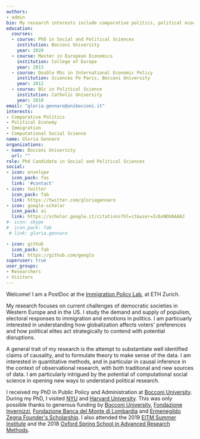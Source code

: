 ```yaml
---
authors:
- admin 
bio: My research interests include comparative politics, political economy and text as data.
education:
  courses:
  - course: PhD in Social and Political Sciences
    institution: Bocconi University
    year: 2020
  - course: Master in European Economics
    institution: College of Europe
    year: 2013
  - course: Double MSc in International Economic Policy
    institution: Sciences Po Paris, Bocconi University
    year: 2012
  - course: BSc in Political Science
    institution: Catholic University
    year: 2010
email: "gloria.gennaro@unibocconi.it"
interests:
- Comparative Politics
- Political Economy
- Immigration
- Computational Social Science
name: Gloria Gennaro
organizations:
- name: Bocconi University
  url: ""
role: Phd Candidate in Social and Political Sciences
social:
- icon: envelope
  icon_pack: fas
  link: '#contact'
- icon: twitter
  icon_pack: fab
  link: https://twitter.com/gloriagennaro
- icon: google-scholar
  icon_pack: ai
  link: https://scholar.google.it/citations?hl=it&user=Ic6xNOUAAAAJ
#- icon: skype
#  icon_pack: fab
 # link: gloria.gennaro

- icon: github
  icon_pack: fab
  link: https://github.com/genglo
superuser: true
user_groups:
- Researchers
- Visitors
---
```

Welcome! I am a PostDoc at the [Immigration Policy Lab](https://immigrationlab.org), at ETH Zurich.

My research focuses on current challenges of democratic societies in Western Europe and in the US. I study the demand and supply of populism, electoral responses to immigration and emotions in politics. I am particuarly interested in understanding how globalization affects voters' preferences and how political elites act strategically to contend with potential disruptions. 

A general trait of my research is the attempt to substantiate well identified claims of causality, and to formulate theory to make sense of the data. I am interested in quantitative methods, and in particular in causal inference in the context of observational research, with both traditional and new sources of data. I am particularly intrigued by the potential of computational social science in opening new ways to understand political research.

I received my PhD in Public Policy and Administration at [Bocconi University](https://www.unibocconi.eu/wps/wcm/connect/Bocconi/SitoPubblico_EN/Navigation+Tree/Home/programs/phd/PhD+in+Public+Policy+and+Administration/). During my PhD, I visited [NYU](https://as.nyu.edu/content/nyu-as/as/departments/sociology.html) and [Harvard University](https://economics.harvard.edu). This was only possible thanks to generous funding by [Bocconi University](https://www.unibocconi.eu/wps/wcm/connect/Bocconi/SitoPubblico_EN/Navigation+Tree/Home/Programs/PhD/), [Fondazione Invernizzi](https://www.unibocconi.eu/wps/wcm/connect/Bocconi/SitoPubblico_EN/Navigation+Tree/Home/Programs/PhD/PARAGRAFO+12+3+HANDBOOK+Special+financial+support+for+PhD+candidates+and+PhD+fellows), [Fondazione Banca del Monte di Lombardia](http://www.fbml.it/progetto-professionalità-IT.aspx) and [Ermenegildo Zegna Founder's Scholarship](http://www.zegnagroup.com/it/ez-founders-scholarship). I also attended the 2019 [EITM Summer Institute](http://eitm.emory.edu) and the 2018 [Oxford Spring School in Advanced Research Methods](https://www.politics.ox.ac.uk/spring-school/spring-school.html).
